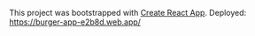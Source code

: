 This project was bootstrapped with [Create React App](https://github.com/facebook/create-react-app). Deployed: https://burger-app-e2b8d.web.app/

